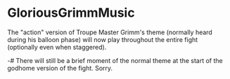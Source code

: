 # GloriousGrimmMusic

The "action" version of Troupe Master Grimm's theme (normally heard during his balloon phase) will now play throughout the entire fight (optionally even when staggered).

-# There will still be a brief moment of the normal theme at the start of the godhome version of the fight. Sorry.
